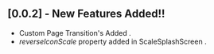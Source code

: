 
## [0.0.2] - New Features Added!!

- Custom Page Transition's Added .
- *reverseIconScale* property added in ScaleSplashScreen .